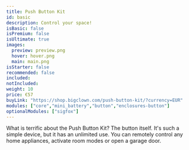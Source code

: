 ```yaml
---
title: Push Button Kit
id: basic
description: Control your space!
isBasic: false
isPremium: false
isUltimate: true
images:
  preview: preview.png
  hover: hover.png
  main: main.png
isStarter: false
recommended: false
included:
notIncluded:
weight: 10
price: €57
buyLink: "https://shop.bigclown.com/push-button-kit/?currency=EUR"
modules: ["core","mini_battery","button","enclosures-button"]
optionalModules: ["sigfox"]
---
```


What is terrific about the Push Button Kit? The button itself. It's such a simple device, but it has an unlimited use. You can remotely control any home appliances, activate room modes or open a garage door.
